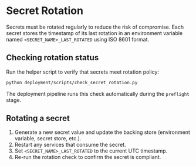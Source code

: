 # Secret Rotation

Secrets must be rotated regularly to reduce the risk of compromise. Each secret stores the timestamp of its last rotation in an environment variable named `<SECRET_NAME>_LAST_ROTATED` using ISO 8601 format.

## Checking rotation status

Run the helper script to verify that secrets meet rotation policy:

```bash
python deployment/scripts/check_secret_rotation.py
```

The deployment pipeline runs this check automatically during the `preflight` stage.

## Rotating a secret

1. Generate a new secret value and update the backing store (environment variable, secret store, etc.).
2. Restart any services that consume the secret.
3. Set `<SECRET_NAME>_LAST_ROTATED` to the current UTC timestamp.
4. Re-run the rotation check to confirm the secret is compliant.
